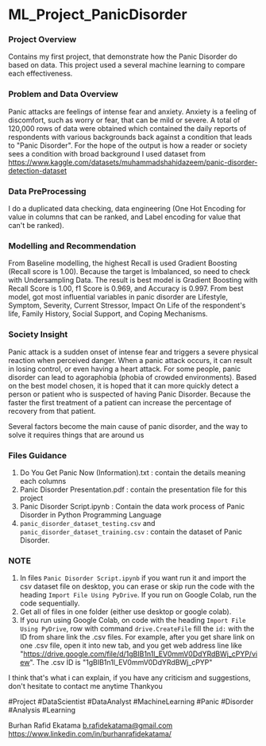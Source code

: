 # ML_Project_PanicDisorder

### Project Overview
Contains my first project, that demonstrate how the Panic Disorder do based on data. This project used a several machine learning to compare each effectiveness.

### Problem and Data Overview
Panic attacks are feelings of intense fear and anxiety. Anxiety is a feeling of discomfort, such as worry or fear, that can be mild or severe.
A total of 120,000 rows of data were obtained which contained the daily reports of respondents with various backgrounds back against a condition that leads to "Panic Disorder". For the hope of the output is how a reader or society sees a condition with broad background
I used dataset from https://www.kaggle.com/datasets/muhammadshahidazeem/panic-disorder-detection-dataset

### Data PreProcessing
I do a duplicated data checking, data engineering (One Hot Encoding for value in columns that can be ranked, and Label encoding for value that can't be ranked).

### Modelling and Recommendation
From Baseline modelling, the highest Recall is used Gradient Boosting (Recall score is 1.00). Because the target is Imbalanced, so need to check with Undersampling Data. The result is best model is Gradient Boosting with Recall Score is 1.00, f1 Score is 0.969, and Accuracy is 0.997.
From best model, got most influential variables in panic disorder are Lifestyle, Symptom, Severity, Current Stressor, Impact On Life of the respondent's life, Family History, Social Support, and Coping Mechanisms.

### Society Insight
Panic attack is a sudden onset of intense fear and triggers a severe physical reaction when perceived danger. When a panic attack occurs, it can result in losing control, or even having a heart attack. For some people, panic disorder can lead to agoraphobia (phobia of crowded environments).
Based on the best model chosen, it is hoped that it can more quickly detect a person or patient who is suspected of having Panic Disorder. Because the faster the first treatment of a patient can increase the percentage of recovery from that patient.

Several factors become the main cause of panic disorder, and the way to solve it requires things that are around us

### Files Guidance
1. Do You Get Panic Now (Information).txt : contain the details meaning each columns
2. Panic Disorder Presentation.pdf : contain the presentation file for this project
3. Panic Disorder Script.ipynb : Contain the data work process of Panic Disorder in Python Programming Language
4. `panic_disorder_dataset_testing.csv` and `panic_disorder_dataset_training.csv` : contain the dataset of Panic Disorder.

### NOTE
1. In files `Panic Disorder Script.ipynb` if you want run it and import the csv dataset file on desktop, you can erase or skip run the code with the heading `Import File Using PyDrive`. If you run on Google Colab, run the code sequentially.
2. Get all of files in one folder (either use desktop or google colab).
3. If you run using Google Colab, on code with the heading `Import File Using PyDrive`, row with command `drive.CreateFile` fill the `id:` with the ID from share link the .csv files. For example, after you get share link on one .csv file, open it into new tab, and you get web address line like "https://drive.google.com/file/d/1gBIB1n1l_EV0mmV0DdYRdBWj_cPYP/view". The .csv ID is "1gBIB1n1l_EV0mmV0DdYRdBWj_cPYP"



I think that's what i can explain, if you have any criticism and suggestions, don't hesitate to contact me anytime
Thankyou



#Project #DataScientist #DataAnalyst #MachineLearning #Panic #Disorder #Analysis #Learning



Burhan Rafid Ekatama
b.rafidekatama@gmail.com
https://www.linkedin.com/in/burhanrafidekatama/
